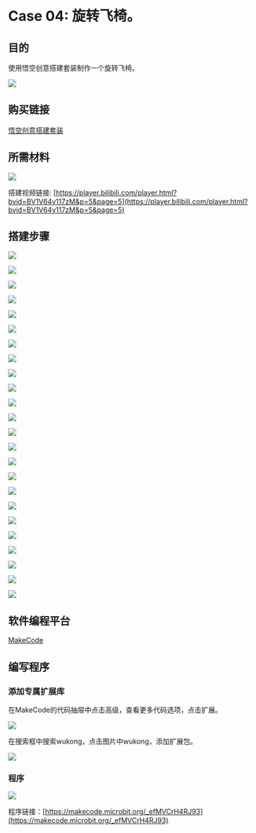 ﻿# Case 04:  旋转飞椅。
## 目的

使用悟空创意搭建套装制作一个旋转飞椅。

![](https://wiki-media-ef.oss-cn-hongkong.aliyuncs.com//images/case-05-01.png)

## 购买链接

[悟空创意搭建套装](https://item.taobao.com/item.htm?id=649813731275&spm=2015.23436601.0.0)

## 所需材料

![](https://wiki-media-ef.oss-cn-hongkong.aliyuncs.com//images/case-05-02.png)

搭建视频链接:
[https://player.bilibili.com/player.html?bvid=BV1V64y117zM&p=5&page=5](https://player.bilibili.com/player.html?bvid=BV1V64y117zM&p=5&page=5)

## 搭建步骤


![](https://wiki-media-ef.oss-cn-hongkong.aliyuncs.com//images/step-case-05-01.png)

![](https://wiki-media-ef.oss-cn-hongkong.aliyuncs.com//images/step-case-05-02.png)

![](https://wiki-media-ef.oss-cn-hongkong.aliyuncs.com//images/step-case-05-03.png)

![](https://wiki-media-ef.oss-cn-hongkong.aliyuncs.com//images/step-case-05-04.png)

![](https://wiki-media-ef.oss-cn-hongkong.aliyuncs.com//images/step-case-05-05.png)

![](https://wiki-media-ef.oss-cn-hongkong.aliyuncs.com//images/step-case-05-06.png)

![](https://wiki-media-ef.oss-cn-hongkong.aliyuncs.com//images/step-case-05-07.png)

![](https://wiki-media-ef.oss-cn-hongkong.aliyuncs.com//images/step-case-05-08.png)

![](https://wiki-media-ef.oss-cn-hongkong.aliyuncs.com//images/step-case-05-09.png)

![](https://wiki-media-ef.oss-cn-hongkong.aliyuncs.com//images/step-case-05-10.png)

![](https://wiki-media-ef.oss-cn-hongkong.aliyuncs.com//images/step-case-05-11.png)

![](https://wiki-media-ef.oss-cn-hongkong.aliyuncs.com//images/step-case-05-12.png)

![](https://wiki-media-ef.oss-cn-hongkong.aliyuncs.com//images/step-case-05-13.png)

![](https://wiki-media-ef.oss-cn-hongkong.aliyuncs.com//images/step-case-05-14.png)

![](https://wiki-media-ef.oss-cn-hongkong.aliyuncs.com//images/step-case-05-15.png)

![](https://wiki-media-ef.oss-cn-hongkong.aliyuncs.com//images/step-case-05-16.png)

![](https://wiki-media-ef.oss-cn-hongkong.aliyuncs.com//images/step-case-05-17.png)

![](https://wiki-media-ef.oss-cn-hongkong.aliyuncs.com//images/step-case-05-18.png)

![](https://wiki-media-ef.oss-cn-hongkong.aliyuncs.com//images/step-case-05-19.png)

![](https://wiki-media-ef.oss-cn-hongkong.aliyuncs.com//images/step-case-05-20.png)

![](https://wiki-media-ef.oss-cn-hongkong.aliyuncs.com//images/step-case-05-21.png)

![](https://wiki-media-ef.oss-cn-hongkong.aliyuncs.com//images/step-case-05-22.png)

![](https://wiki-media-ef.oss-cn-hongkong.aliyuncs.com//images/step-case-05-23.png)

![](https://wiki-media-ef.oss-cn-hongkong.aliyuncs.com//images/step-case-05-24.png)


## 软件编程平台

[MakeCode](https://makecode.microbit.org/)

## 编写程序
### 添加专属扩展库

在MakeCode的代码抽屉中点击高级，查看更多代码选项，点击扩展。

![](https://wiki-media-ef.oss-cn-hongkong.aliyuncs.com//images/case-01-03.png)

在搜索框中搜索wukong，点击图片中wukong，添加扩展包。

![](https://wiki-media-ef.oss-cn-hongkong.aliyuncs.com//images/case-01-04.png)



### 程序

![](https://wiki-media-ef.oss-cn-hongkong.aliyuncs.com//images/case-05-05.png)

程序链接：[https://makecode.microbit.org/_efMVCrH4RJ93](https://makecode.microbit.org/_efMVCrH4RJ93)
